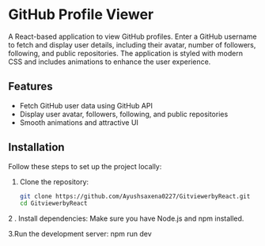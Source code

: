 # GitHub Profile Viewer

A React-based application to view GitHub profiles. Enter a GitHub username to fetch and display user details, including their avatar, number of followers, following, and public repositories. The application is styled with modern CSS and includes animations to enhance the user experience.

## Features

- Fetch GitHub user data using GitHub API
- Display user avatar, followers, following, and public repositories
- Smooth animations and attractive UI

## Installation

Follow these steps to set up the project locally:

1. Clone the repository:

   ```bash
   git clone https://github.com/Ayushsaxena0227/GitviewerbyReact.git
   cd GitviewerbyReact
2 . Install dependencies:
Make sure you have Node.js and npm installed. 

3.Run the development server:
npm run dev
